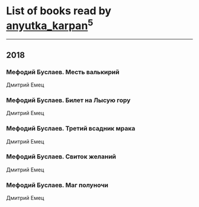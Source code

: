 # List of books read by [anyutka_karpan](http://vk.com/id59793548)<sup>5</sup>
---

## 2018

### Мефодий Буслаев. Месть валькирий
Дмитрий Емец


### Мефодий Буслаев. Билет на Лысую гору
Дмитрий Емец


### Мефодий Буслаев. Третий всадник мрака
Дмитрий Емец


### Мефодий Буслаев. Свиток желаний
Дмитрий Емец


### Мефодий Буслаев. Маг полуночи
Дмитрий Емец



